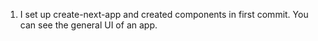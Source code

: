 1. I set up create-next-app and created components in first commit. You can see the general UI of an app.
